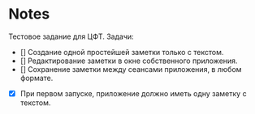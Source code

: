 #  Notes
Тестовое задание для ЦФТ.
Задачи: 

- [] Создание одной простейшей заметки только с текстом.
- [] Редактирование заметки в окне собственного приложения.
- [] Сохранение заметки между сеансами приложения, в любом формате.
- [x] При первом запуске, приложение должно иметь одну заметку с текстом.
